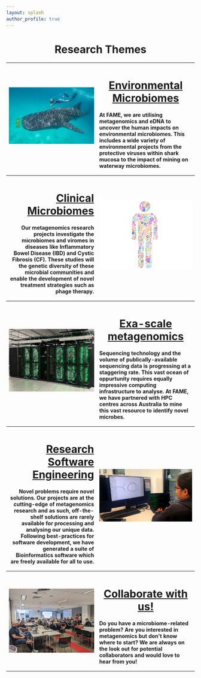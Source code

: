 ```yaml
---
layout: splash
author_profile: true
---
```


<h1 style="text-align:center;">Research Themes</h1>

<table style="margin-left: auto; margin-right: auto;">
    <tr>
        <th><a href="/environmental-microbiomes/"><img src="/assets/images/whaleshark2.jpg"></a><br><br></th>
        <th>
            <h1><a href="/environmental-microbiomes/">Environmental Microbiomes</a></h1>
            <p style="text-align:left;">At FAME, we are utilising metagenomics and eDNA to uncover the human impacts on environmental microbiomes. This includes a wide variety of environmental projects from the protective viruses within shark mucosa to the impact of mining on waterway microbiomes.</p>
        </th>
    </tr>
    <tr>
        <th>
            <a href="/clinical-microbiomes/"><h1 style="text-align:right;">Clinical Microbiomes</h1></a>
            <p style="text-align:right;">Our metagenomics research projects investigate the microbiomes and viromes in diseases like Inflammatory Bowel Disease (IBD) and Cystic Fibrosis (CF). These studies will the genetic diversity of these microbial communities and enable the development of novel treatment strategies such as phage therapy.</p>
        </th>
    <th><a href="/clinical-microbiomes/"><img src="/assets/images/microbiome.png"></a><br><br></th>
    </tr>
    <tr>
        <th><a href="/exa-scale-metagenomics/"><img src="/assets/images/exa.jpg"></a><br><br></th>
        <th>
            <h1><a href="/exa-scale-metagenomics/">Exa-scale metagenomics</a></h1>
            <p style="text-align:left;">Sequencing technology and the volume of publically-available sequencing data is progressing at a staggering rate. This vast ocean of oppurtunity requires equally impressive computing infrastructure to analyse. At FAME, we have partnered with HPC centres across Australia to mine this vast resource to identify novel microbes.</p>
        </th>
    </tr>
    <tr>
        <th>
            <h1 style="text-align:right;"><a href="/software/">Research Software Engineering</a></h1>
            <p style="text-align:right;">Novel problems require novel solutions. Our projects are at the cutting-edge of metagenomics research and as such, off-the-shelf solutions are rarely available for processing and analysing our unique data. Following best-practices for software development, we have generated a suite of Bioinformatics software which are freely available for all to use.</p>
        </th>
        <th><a href="/software/"><img src="/assets/images/rse.jpg"></a><br><br></th>
    </tr>
    <tr>
        <th><a href="/collaborate/"><img src="/assets/images/CF-Hackathon.jpg"></a></th>
        <th>
            <h1><a href="/collaborate/">Collaborate with us!</a></h1>
            <p style="text-align:left;">Do you have a microbiome-related problem? Are you interested in metagenomics but don't know where to start? We are always on the look out for potential collaborators and would love to hear from you!</p>
        </th>
    </tr>
</table>
